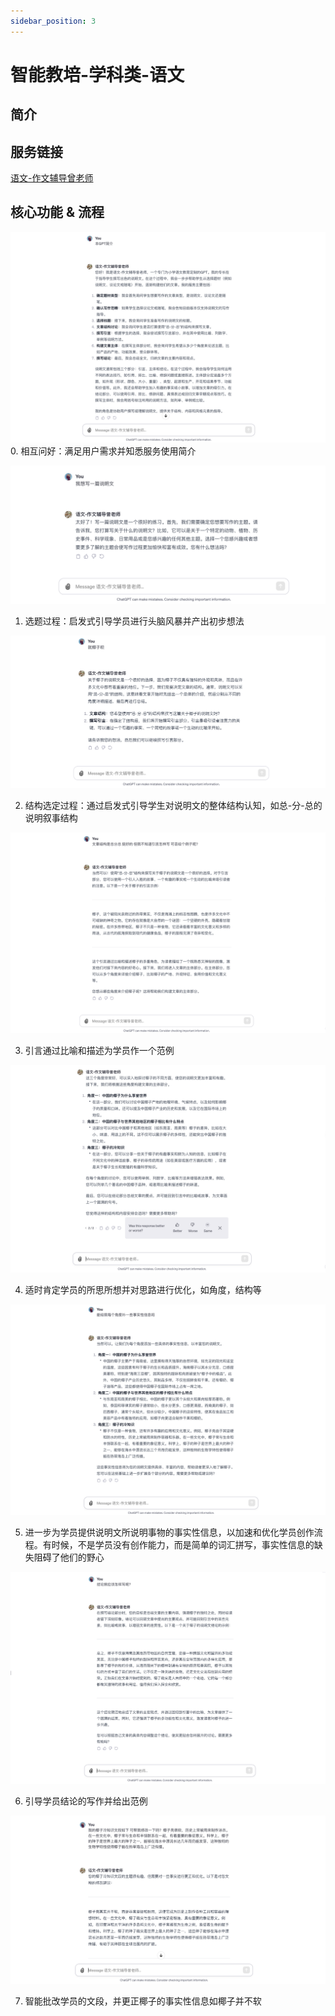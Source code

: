 ```yaml
---
sidebar_position: 3
---
```


# 智能教培-学科类-语文
## 简介

## 服务链接
[语文-作文辅导曾老师](https://chat.openai.com/g/g-JEvikTlen-yu-wen-zuo-wen-fu-dao-ceng-lao-shi)

## 核心功能 & 流程
![](./img/chinese/step.0.png)
0. 相互问好：满足用户需求并知悉服务使用简介

![](./img/chinese/step.1.png)

1. 选题过程：启发式引导学员进行头脑风暴并产出初步想法

![](./img/chinese/step.2.png)

2. 结构选定过程：通过启发式引导学生对说明文的整体结构认知，如总-分-总的说明叙事结构

![](./img/chinese/step.3.png)

3. 引言通过比喻和描述为学员作一个范例

![](./img/chinese/step.4.png)

4. 适时肯定学员的所思所想并对思路进行优化，如角度，结构等

![](./img/chinese/step.5.png)

5. 进一步为学员提供说明文所说明事物的事实性信息，以加速和优化学员创作流程。有时候，不是学员没有创作能力，而是简单的词汇拼写，事实性信息的缺失阻碍了他们的野心

![](./img/chinese/step.6.png)

6. 引导学员结论的写作并给出范例

![](./img/chinese/step.7.png)

7. 智能批改学员的文段，并更正椰子的事实性信息如椰子并不软